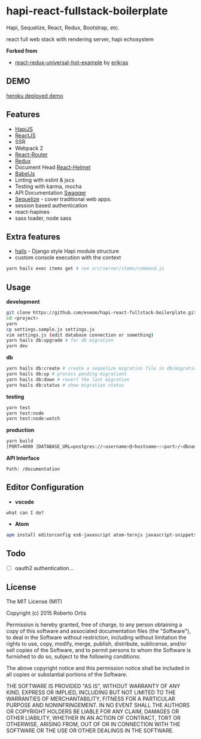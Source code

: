 # hapi-react-fullstack-boilerplate
Hapi, Sequelize, React, Redux, Bootstrap, etc.

react full web stack with rendering server, hapi echosystem

**Forked from**

* [react-redux-universal-hot-example](https://github.com/erikras/react-redux-universal-hot-example) by [erikras](https://github.com/erikras)

## DEMO

[heroku deployed demo](https://hapi-react-fullstack-bp.herokuapp.com/)

## Features
* [HapiJS](https://github.com/hapijs/hapi)
* [ReactJS](https://github.com/reactjs)
* SSR
* Webpack 2
* [React-Router](https://github.com/rackt/react-router)
* [Redux](https://github.com/reactjs/redux)
* Document Head [React-Helmet](https://github.com/nfl/react-helmet)
* [BabelJs](https://babeljs.io/)
* Linting with eslint & jscs
* Testing with karma, mocha
* API Documentation [Swagger](https://github.com/glennjones/hapi-swagger)
* [Sequelize](https://github.com/sequelize/sequelize) - cover traditional web apps.
* session based authentication
* react-hapines
* sass loader, node sass

## Extra features
* [hails](https://github.com/eseom/hails) - Django style Hapi module structure
* custom console execution with the context
```bash
yarn hails exec items get # see src/server/items/command.js
```

## Usage
**development**

```bash
git clone https://github.com/eseom/hapi-react-fullstack-boilerplate.git <project>
cd <project>
yarn
cp settings.sample.js settings.js
vim settings.js (edit database connection or something)
yarn hails db:upgrade # for db migration
yarn dev
```

**db**
```bash
yarn hails db:create # create a sequelize migration file in db/migrations/
yarn hails db:up # process pending migrations
yarn hails db:down # revert the last migration
yarn hails db:status # show migration status
```

**testing**

```bash
yarn test
yarn test:node
yarn test:node:watch
```

**production**

```bash
yarn build
[PORT=4000 ]DATABASE_URL=postgres://<username>@<hostname>:<port>/<dbname> yarn start
```

**API Interface**

    Path: /documentation

## Editor Configuration
- **vscode**
```
what can I do?
```
- **Atom**
```bash
apm install editorconfig es6-javascript atom-ternjs javascript-snippets linter linter-eslint language-babel autocomplete-modules file-icons
```

## Todo
* [ ] oauth2 authentication...

## License
The MIT License (MIT)

Copyright (c) 2015 Roberto Ortis

Permission is hereby granted, free of charge, to any person obtaining a copy
of this software and associated documentation files (the "Software"), to deal
in the Software without restriction, including without limitation the rights
to use, copy, modify, merge, publish, distribute, sublicense, and/or sell
copies of the Software, and to permit persons to whom the Software is
furnished to do so, subject to the following conditions:

The above copyright notice and this permission notice shall be included in all
copies or substantial portions of the Software.

THE SOFTWARE IS PROVIDED "AS IS", WITHOUT WARRANTY OF ANY KIND, EXPRESS OR
IMPLIED, INCLUDING BUT NOT LIMITED TO THE WARRANTIES OF MERCHANTABILITY,
FITNESS FOR A PARTICULAR PURPOSE AND NONINFRINGEMENT. IN NO EVENT SHALL THE
AUTHORS OR COPYRIGHT HOLDERS BE LIABLE FOR ANY CLAIM, DAMAGES OR OTHER
LIABILITY, WHETHER IN AN ACTION OF CONTRACT, TORT OR OTHERWISE, ARISING FROM,
OUT OF OR IN CONNECTION WITH THE SOFTWARE OR THE USE OR OTHER DEALINGS IN THE
SOFTWARE.
